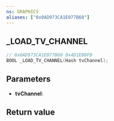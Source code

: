 ```yaml
---
ns: GRAPHICS
aliases: ["0x0AD973CA1E077B60"]
---
```

## _LOAD_TV_CHANNEL

```c
// 0x0AD973CA1E077B60 0x4D1EB0FB
BOOL _LOAD_TV_CHANNEL(Hash tvChannel);
```


## Parameters
* **tvChannel**: 

## Return value
